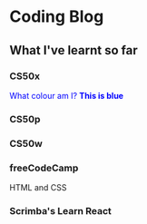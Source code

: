 # Coding Blog

## What I've learnt so far

### CS50x

<span style="color: BLUE;">What colour am I?</span>
<span style="color:blue; font-weight:bold">This is blue</span>

### CS50p

### CS50w

### freeCodeCamp

HTML and CSS

### Scrimba's Learn React


